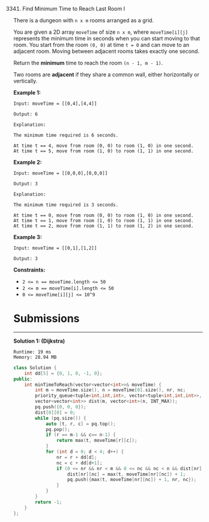 3341. Find Minimum Time to Reach Last Room I

There is a dungeon with `n x m` rooms arranged as a grid.

You are given a 2D array `moveTime` of size `n x m`, where `moveTime[i][j]` represents the minimum time in seconds when you can start moving to that room. You start from the room `(0, 0)` at time `t = 0` and can move to an adjacent room. Moving between adjacent rooms takes exactly one second.

Return the **minimum** time to reach the room `(n - 1, m - 1)`.

Two rooms are **adjacent** if they share a common wall, either horizontally or vertically.

 

**Example 1:**
```
Input: moveTime = [[0,4],[4,4]]

Output: 6

Explanation:

The minimum time required is 6 seconds.

At time t == 4, move from room (0, 0) to room (1, 0) in one second.
At time t == 5, move from room (1, 0) to room (1, 1) in one second.
```

**Example 2:**
```
Input: moveTime = [[0,0,0],[0,0,0]]

Output: 3

Explanation:

The minimum time required is 3 seconds.

At time t == 0, move from room (0, 0) to room (1, 0) in one second.
At time t == 1, move from room (1, 0) to room (1, 1) in one second.
At time t == 2, move from room (1, 1) to room (1, 2) in one second.
```

**Example 3:**
```
Input: moveTime = [[0,1],[1,2]]

Output: 3
```
 

**Constraints:**

* `2 <= n == moveTime.length <= 50`
* `2 <= m == moveTime[i].length <= 50`
* `0 <= moveTime[i][j] <= 10^9`

# Submissions
---
**Solution 1: (Dijkstra)**
```
Runtime: 19 ms
Memory: 28.94 MB
```
```c++
class Solution {
    int dd[5] = {0, 1, 0, -1, 0};
public:
    int minTimeToReach(vector<vector<int>>& moveTime) {
        int m = moveTime.size(), n = moveTime[0].size(), nr, nc;
        priority_queue<tuple<int,int,int>, vector<tuple<int,int,int>>, greater<tuple<int,int,int>>> pq;
        vector<vector<int>> dist(m, vector<int>(n, INT_MAX));
        pq.push({0, 0, 0});
        dist[0][0] = 0;
        while (pq.size()) {
            auto [t, r, c] = pq.top();
            pq.pop();
            if (r == m-1 && c== n-1) {
                return max(t, moveTime[r][c]);
            }
            for (int d = 0; d < 4; d++) {
                nr = r + dd[d];
                nc = c + dd[d+1];
                if (0 <= nr && nr < m && 0 <= nc && nc < n && dist[nr][nc] > max(t, moveTime[nr][nc]) + 1) {
                    dist[nr][nc] = max(t, moveTime[nr][nc]) + 1;
                    pq.push({max(t, moveTime[nr][nc]) + 1, nr, nc});
                }
            }
        }
        return -1;
    }
};
```
